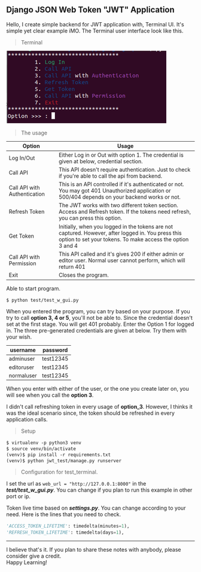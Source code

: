 ## Django JSON Web Token "JWT" Application

Hello, I create simple backend for JWT application with, Terminal UI. It's simple yet clear example iMO. The Terminal user interface look like this.

> Terminal

![Picture](/1.png "Terminal Interface")

> The usage

|Option|Usage
|---|---
| Log In/Out |Either Log in or Out with option 1. The credential is given at below, credential section.
| Call API | This API doesn't require authentication. Just to check if you're able to call the api from backend.
| Call API with Authentication | This is an API controlled if it's authenticated or not. You may got 401 Unauthorized application or 500/404 depends on your backend works or not.
| Refresh Token | The JWT works with two different token section. Access and Refresh token. If the tokens need refresh, you can press this option.
| Get Token | Initially, when you logged in the tokens are not captured. However, after logged in. You press this option to set your tokens. To make access the option 3 and 4
| Call API with Permission | This API called and it's gives 200 if either admin or editor user. Normal user cannot perform, which will return 401
| Exit | Closes the program.

Able to start program.
```console
$ python test/test_w_gui.py
```

When you entered the program, you can try based on your purpose. If you try to call __option 3, 4 or 5__, you'll not be able to. Since the credential doesn't set at the first stage. You will get 401 probably. Enter the Option 1 for logged in. The three pre-generated credentials are given at below. Try them with your wish.

|username|password
|---    |---
|adminuser| test12345
|editoruser| test12345
|normaluser| test12345

When you enter with either of the user, or the one you create later on, you will see when you call the __option 3__.

I didn't call refreshing token in every usage of __option_3__. However, I thinks it was the ideal scenario since, the token should be refreshed in every application calls.

> Setup

```console
$ virtualenv -p python3 venv
$ source venv/bin/activate
(venv)$ pip install -r requirements.txt
(venv)$ python jwt_test/manage.py runserver
```

> Configuration for test_terminal.

I set the url as ```web_url = "http://127.0.0.1:8000"``` in the ___test/test_w_gui.py___. You can change if you plan to run this example in other port or ip.

Token live time based on ___settings.py___. You can change according to your need. Here is the lines that you need to check.
```python
'ACCESS_TOKEN_LIFETIME': timedelta(minutes=1),
'REFRESH_TOKEN_LIFETIME': timedelta(days=1),
```
<hr>
I believe that's it. If you plan to share these notes with anybody, please consider give a credit.<br>
Happy Learning!
